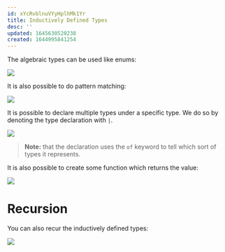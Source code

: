 ```yaml
---
id: xYcRvblnuVYyHplhMk1Yr
title: Inductively Defined Types
desc: ''
updated: 1645630520238
created: 1644995841254
---
```

The algebraic types can be used like enums:

![](/assets/images/2022-02-16-08-11-30.png)

It is also possible to do pattern matching:

![](/assets/images/2022-02-16-08-11-57.png)

It is possible to declare multiple types under a specific type. We do so by denoting the type declaration with `|`.

![](/assets/images/2022-02-13-13-29-48.png)
>**Note:** that the declaration uses the `of` keyword to tell which sort of types it represents.

It is also possible to create some function which returns the value:
    
![](/assets/images/2022-02-16-08-13-05.png)

# Recursion
You can also recur the inductively defined types:

![](/assets/images/2022-02-16-08-22-37.png)
